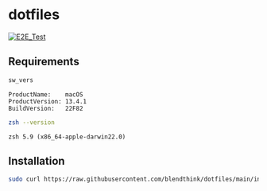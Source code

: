 # dotfiles

[![E2E_Test](https://github.com/blendthink/dotfiles/actions/workflows/e2e-test.yaml/badge.svg)](https://github.com/blendthink/dotfiles/actions/workflows/e2e-test.yaml)

## Requirements

```zsh
sw_vers
```

```
ProductName:    macOS
ProductVersion: 13.4.1
BuildVersion:   22F82
```

```zsh
zsh --version
```

```
zsh 5.9 (x86_64-apple-darwin22.0)
```

## Installation

```zsh
sudo curl https://raw.githubusercontent.com/blendthink/dotfiles/main/install.zsh | zsh
```

